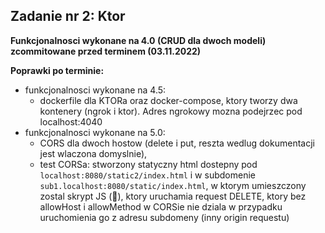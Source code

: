 ## Zadanie nr 2: Ktor

**Funkcjonalnosci wykonane na 4.0 (CRUD dla dwoch modeli) zcommitowane przed terminem (03.11.2022)**

**Poprawki po terminie:**  
* funkcjonalnosci wykonane na 4.5:  
    - dockerfile dla KTORa oraz docker-compose, ktory tworzy dwa kontenery (ngrok i ktor). Adres ngrokowy mozna podejrzec pod localhost:4040  
* funkcjonalnosci wykonane na 5.0:  
    - CORS dla dwoch hostow (delete i put, reszta wedlug dokumentacji jest wlaczona domyslnie),  
    - test CORSa: stworzony statyczny html dostepny pod ```localhost:8080/static2/index.html``` i w subdomenie ```sub1.localhost:8080/static/index.html```, w ktorym umieszczony zostal skrypt JS (:vomiting_face:), ktory uruchamia request DELETE, ktory bez allowHost i allowMethod w CORSie nie dziala w przypadku uruchomienia go z adresu subdomeny (inny origin requestu)  
